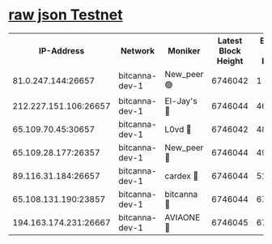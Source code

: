 [raw json Testnet](https://rpc-check.bcat.stavr.tech/bcat/rpc-bcat-result.json)
=


<table><tr><th>IP-Address</th><th>Network</th><th>Moniker</th><th>Latest Block Height</th><th>Earliest Block Height</th><th>Catching Up</th><th>Tx Index</th><th>Voting Power</th><th>Scan Time</th></tr><tr><td>81.0.247.144:26657</td><td>bitcanna-dev-1</td><td>New_peer 🟢</td><td>6746042</td><td>1</td><td>False</td><td>on</td><td>0</td><td>2024-03-05T23:34:06.053787539UTC</td></tr><tr><td>212.227.151.106:26657</td><td>bitcanna-dev-1</td><td>El-Jay's 🔴</td><td>6746044</td><td>4670391</td><td>False</td><td>on</td><td>2218164</td><td>2024-03-05T23:34:12.682724410UTC</td></tr><tr><td>65.109.70.45:30657</td><td>bitcanna-dev-1</td><td>L0vd 🔴</td><td>6746042</td><td>4828155</td><td>False</td><td>on</td><td>307920</td><td>2024-03-05T23:34:06.354840766UTC</td></tr><tr><td>65.109.28.177:26357</td><td>bitcanna-dev-1</td><td>New_peer 🔴</td><td>6746044</td><td>4952911</td><td>False</td><td>on</td><td>2237067</td><td>2024-03-05T23:34:13.320734412UTC</td></tr><tr><td>89.116.31.184:26657</td><td>bitcanna-dev-1</td><td>cardex 🔴</td><td>6746044</td><td>5185001</td><td>False</td><td>on</td><td>1</td><td>2024-03-05T23:34:12.998546389UTC</td></tr><tr><td>65.108.131.190:23857</td><td>bitcanna-dev-1</td><td>bitcanna 🔴</td><td>6746044</td><td>6742044</td><td>False</td><td>off</td><td>378446</td><td>2024-03-05T23:34:13.639775670UTC</td></tr><tr><td>194.163.174.231:26667</td><td>bitcanna-dev-1</td><td>AVIAONE 🔴</td><td>6746045</td><td>6745701</td><td>False</td><td>on</td><td>1949865</td><td>2024-03-05T23:34:22.051157225UTC</td></tr></table>